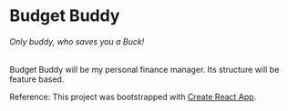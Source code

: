 # Budget Buddy
###### Only buddy, who saves you a Buck!

Budget Buddy will be my personal finance manager. Its structure will be feature based.

Reference:
This project was bootstrapped with [Create React App](https://github.com/facebookincubator/create-react-app).
